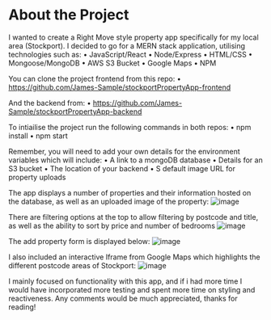# About the Project

I wanted to create a Right Move style property app specifically for my local area (Stockport). I decided to go for a MERN stack application, utilising technologies such as:
•	JavaScript/React
•	Node/Express
•	HTML/CSS
•	Mongoose/MongoDB
•	AWS S3 Bucket
•	Google Maps
•	NPM

You can clone the project frontend from this repo:
•	https://github.com/James-Sample/stockportPropertyApp-frontend 

And the backend from:
•	https://github.com/James-Sample/stockportPropertyApp-backend 

To intiailise the project run the following commands in both repos: 
•	npm install
•	npm start

Remember, you will need to add your own details for the environment variables which will include:
•	A link to a mongoDB database
•	Details for an S3 bucket
•	The location of your backend
•	S default image URL for property uploads

The app displays a number of properties and their information hosted on the database, as well as an uploaded image of the property:
![image](https://user-images.githubusercontent.com/64859119/230299677-120bb126-45e8-41b3-851e-e9df8411e016.png)


There are filtering options at the top to allow filtering by postcode and title, as well as the ability to sort by price and number of bedrooms
![image](https://user-images.githubusercontent.com/64859119/230299324-850e7b41-d276-4f31-a4e0-eea32183ef61.png)


The add property form is displayed below:
![image](https://user-images.githubusercontent.com/64859119/230299560-d3c6f0a7-845d-4e7c-8614-b369319e0f33.png)


I also included an interactive Iframe from Google Maps which highlights the different postcode areas of Stockport:
![image](https://user-images.githubusercontent.com/64859119/230298986-c023557e-83a3-40a1-aa64-a45fcc166de9.png)


I mainly focused on functionality with this app, and if i had more time I would have incorporated more testing and spent more time on styling and reactiveness. Any comments would be much appreciated, thanks for reading!
